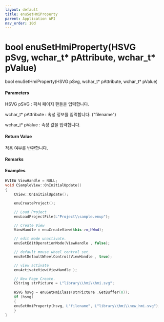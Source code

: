 ```yaml
---
layout: default
title: enuSetHmiProperty
parent: Application API
nav_order: 10d
---
```

# bool enuSetHmiProperty\(HSVG pSvg, wchar\_t\* pAttribute, wchar\_t\* pValue\)

bool enuSetHmiProperty\(HSVG pSvg, wchar\_t\* pAttribute, wchar\_t\* pValue\)

#### Parameters

HSVG pSVG : 픽쳐 페이지 핸들을 입력합니다.

wchar\_t\* pAttribute : 속성 정보를 입력합니다. \("filename"\)

wchar\_t\* pValue : 속성 값을 입력합니다.



#### Return Value

적용 여부를 반환합니다.

#### Remarks



#### Examples

```cpp
HVIEW ViewHandle = NULL; 
void CSampleView::OnInitialUpdate() 
{ 
    CView::OnInitialUpdate(); 

    enuCreateProject(); 

    // Load Project
    enuLoadProjectFile(L"Project\\sample.enup"); 

    // Create View
    ViewHandle = enuCreateView(this->m_hWnd); 

    // edit mode unactivate.
    enuSetEditOperationMode(ViewHandle , false);

    // default mouse wheel control set.
    enuSetDefaultWheelControl(ViewHandle , true);

    // view activate
    enuActivateView(ViewHandle );

    // New Page Create. 
    CString strPicture = L"library\\hmi\\hmi.svg"; 
    
    HSVG hsvg = enuGetHmiClass(strPicture .GetBuffer(0));
    if (hsvg)
    {
	enuSetHmiProperty(hsvg, L"filename", L"library\\hmi\\new_hmi.svg");
    }
}
```





